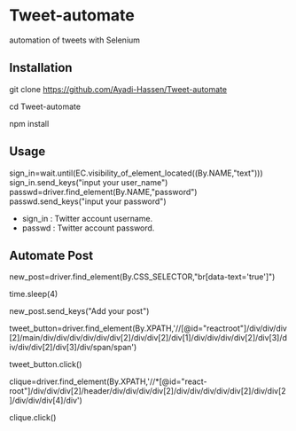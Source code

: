 # Tweet-automate
automation of tweets with Selenium

## Installation
git clone https://github.com/Ayadi-Hassen/Tweet-automate

cd Tweet-automate

npm install

## Usage
sign_in=wait.until(EC.visibility_of_element_located((By.NAME,"text")))
sign_in.send_keys("input your user_name") 
passwd=driver.find_element(By.NAME,"password")
passwd.send_keys("input your password")

- sign_in : Twitter account username.
- passwd :  Twitter account password.

## Automate Post 
new_post=driver.find_element(By.CSS_SELECTOR,"br[data-text='true']")

time.sleep(4)

new_post.send_keys("Add your post")

tweet_button=driver.find_element(By.XPATH,'//[@id="reactroot"]/div/div/div[2]/main/div/div/div/div/div/div[2]/div/div[2]/div[1]/div/div/div/div[2]/div[3]/div/div/div[2]/div[3]/div/span/span')

tweet_button.click()

clique=driver.find_element(By.XPATH,'//*[@id="react-root"]/div/div/div[2]/header/div/div/div/div[2]/div/div/div/div/div[2]/div/div[2]/div/div/div[4]/div')

clique.click()

